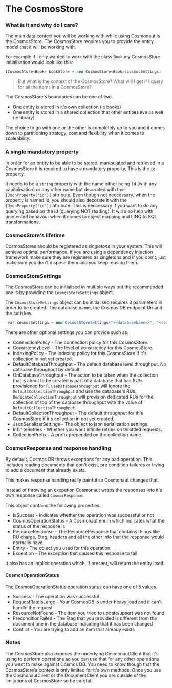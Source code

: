 # The CosmosStore

### What is it and why do I care?

The main data context you will be working with while using Cosmonaut is the CosmosStore. The CosmosStore requires you to provide the entity model that it will be working with. 

For example if I only wanted to work with the class `Book` my CosmosStore initialisation would look like this:

```c#
ICosmosStore<Book> bookStore = new CosmosStore<Book>(cosmosSettings)
```

> But what is the context of the CosmosStore? What will I get if I query for all the items in a CosmosStore?

The CosmosStore's boundaries can be one of two. 

* One entity is stored in it's own collection (ie books)
* One entity is stored in a shared collection that other entities live as well (ie library)

The choice to go with one or the other is completely up to you and it comes down to partitioning strategy, cost and flexibility when it comes to scaleability.

### A single mandatory property

In order for an entity to be able to be stored, manipulated and retrieved in a CosmosStore it is required to have a mandatory property. This is the `id` property.

It needs to be a `string` property with the name either being `Id` (with any capitalisation) or any other name but decorated with the `[JsonProperty("id")]` attribute. Even though not neccessary, when the property is named Id, you should also decorate it with the `[JsonProperty("id")]` attribute. This is neccessary if you want to do any querying based on the id (querying NOT reading). It will also help with unintented behavour when it comes to object mapping and LINQ to SQL transformations.

### CosmosStore's lifetime

CosmosStores should be registered as *singletons* in your system. This will achieve optimal performance. If you are using a dependency injection framework make sure they are registered as singletons and if you don't, just make sure you don't dispose them and you keep reusing them.

### CosmosStoreSettings

The CosmosStore can be initialised in multiple ways but the recommended one is by providing the `CosmosStoreSettings` object.

The `CosmosStoreSettings` object can be initialised requires 3 parameters in order to be created. The database name, the Cosmos DB endpoint Uri and the auth key.

```c#
 var cosmosSettings = new CosmosStoreSettings("<<databaseName>>", "<<cosmosUri>>", "<<authkey>>");
```

There are other optional settings you can provide such as:

* ConnectionPolicy - The connection policy for this CosmosStore.
* ConsistencyLevel - The level of consistency for this CosmosStore.
* IndexingPolicy - The indexing policy for this CosmosStore if it's collection in not yet created.
* DefaultDatabaseThroughput - The default database level throughput. No database throughput by default.
* OnDatabaseThroughput - The action to be taken when the collection that is about to be created is part of a database that has RU/s provisioned for it. `UseDatabaseThroughput` will ignore the `DefaultCollectionThroughput` and use the database's RUs. `DedicateCollectionThroughput` will provision dedicated RUs for the collection of top of the database throughput with the value of `DefaultCollectionThroughput`.
* DefaultCollectionThroughput - The default throughput for this CosmosStore if it's collection in not yet created.
* JsonSerializerSettings - The object to json serialization settings.
* InfiniteRetries - Whether you want infinite retries on throttled requests.
* CollectionPrefix - A prefix prepended on the collection name.

### CosmosResponse and response handling

By default, Cosmos DB throws exceptions for any bad operation. This includes reading documents that don't exist, pre condition failures or trying to add a document that already exists.

This makes response handing really painful so Cosmonaut changes that.

Instead of throwing an excpetion Cosmonaut wraps the responses into it's own response called `CosmosResponse`.

This object contains the following properties:

* IsSuccess - Indicates whether the operation was successful or not
* CosmosOperationStatus - A Cosmonaut enum which indicates what the status of the response is
* ResourceResponse - The ResourceResponse<Document> that contains things like RU charge, Etag, headers and all the other info that the response would normally have
* Entity - The object you used for this operation
* Exception - The exception that caused this response to fail

It also has an implicit operation which, if present, will return the entity itself.

#### CosmosOperationStatus

The CosmosOperationStatus operation status can have one of 5 values.

* Success - The operation was successful
* RequestRateIsLarge - Your CosmosDB is under heavy load and it can't handle the request
* ResourceNotFound - The item you tried to update/upsert was not found
* PreconditionFailed - The Etag that you provided is different from the document one in the database indicating that it has been changed
* Conflict - You are trying to add an item that already exists

### Notes

The CosmosStore also exposes the underlying CosmonautClient that it's using to perform operations so you can use that for any other operations you want to make against Cosmos DB. You need to know though that the CosmosStore's context is only limited for it's own methods. Once you use the CosmonautClient or the DocumentClient you are outside of the limitations of CosmosStore so be careful.
